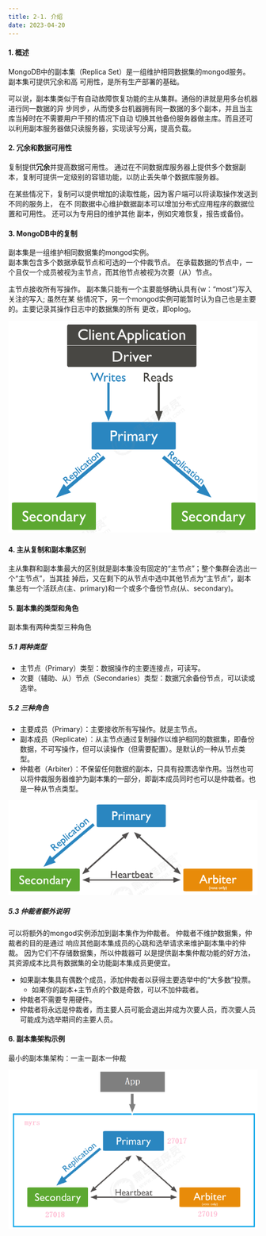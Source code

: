 ```yaml
---
title: 2-1. 介绍
date: 2023-04-20
---
```


#### 1. 概述
MongoDB中的副本集（Replica Set）是一组维护相同数据集的mongod服务。 副本集可提供冗余和高
可用性，是所有生产部署的基础。  

可以说，副本集类似于有自动故障恢复功能的主从集群。通俗的讲就是用多台机器进行同一数据的异
步同步，从而使多台机器拥有同一数据的多个副本，并且当主库当掉时在不需要用户干预的情况下自动
切换其他备份服务器做主库。而且还可以利用副本服务器做只读服务器，实现读写分离，提高负载。

#### 2. 冗余和数据可用性
复制提供**冗余**并提高数据可用性。 通过在不同数据库服务器上提供多个数据副本，复制可提供一定级别的容错功能，以防止丢失单个数据库服务器。  

在某些情况下，复制可以提供增加的读取性能，因为客户端可以将读取操作发送到不同的服务上， 在不
同数据中心维护数据副本可以增加分布式应用程序的数据位置和可用性。 还可以为专用目的维护其他
副本，例如灾难恢复，报告或备份。

#### 3. MongoDB中的复制
副本集是一组维护相同数据集的mongod实例。   
副本集包含多个数据承载节点和可选的一个仲裁节点。 
在承载数据的节点中，一个且仅一个成员被视为主节点，而其他节点被视为次要（从）节点。  

主节点接收所有写操作。 副本集只能有一个主要能够确认具有{w：“most”}写入关注的写入; 虽然在某
些情况下，另一个mongod实例可能暂时认为自己也是主要的。主要记录其操作日志中的数据集的所有
更改，即oplog。  

![7-1-1](/img/sql/mongodb/7-1-1.png)

#### 4. 主从复制和副本集区别
主从集群和副本集最大的区别就是副本集没有固定的“主节点”；整个集群会选出一个“主节点”，当其挂
掉后，又在剩下的从节点中选中其他节点为“主节点”，副本集总有一个活跃点(主、primary)和一个或多个备份节点(从、secondary)。

#### 5. 副本集的类型和角色
副本集有两种类型三种角色


##### 5.1 两种类型
- 主节点（Primary）类型：数据操作的主要连接点，可读写。
- 次要（辅助、从）节点（Secondaries）类型：数据冗余备份节点，可以读或选举。

##### 5.2 三种角色
- 主要成员（Primary）：主要接收所有写操作。就是主节点。
- 副本成员（Replicate）：从主节点通过复制操作以维护相同的数据集，即备份数据，不可写操作，但可以读操作（但需要配置）。是默认的一种从节点类型。
- 仲裁者（Arbiter）：不保留任何数据的副本，只具有投票选举作用。当然也可以将仲裁服务器维护为副本集的一部分，即副本成员同时也可以是仲裁者。也是一种从节点类型。  

![7-1-2](/img/sql/mongodb/7-1-2.png)

##### 5.3 仲裁者额外说明
可以将额外的mongod实例添加到副本集作为仲裁者。 仲裁者不维护数据集，仲裁者的目的是通过
响应其他副本集成员的心跳和选举请求来维护副本集中的仲裁。 因为它们不存储数据集，所以仲裁器可
以是提供副本集仲裁功能的好方法，其资源成本比具有数据集的全功能副本集成员更便宜。   

- 如果副本集具有偶数个成员，添加仲裁者以获得主要选举中的“大多数”投票。 
    - 如果你的副本+主节点的个数是奇数，可以不加仲裁者。
- 仲裁者不需要专用硬件。
- 仲裁者将永远是仲裁者，而主要人员可能会退出并成为次要人员，而次要人员可能成为选举期间的主要人员。

#### 6. 副本集架构示例
最小的副本集架构：一主一副本一仲裁

![7-1-3](/img/sql/mongodb/7-1-3.png)
